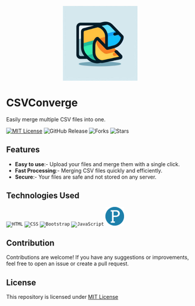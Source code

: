 <p align="center">
  <img src="logo.jpg" height="200" width="200">
</p>

# CSVConverge
Easily merge multiple CSV files into one.

[![MIT License](https://img.shields.io/badge/License-MIT-green.svg)](https://github.com/Harshit2012/CSVConverge?tab=MIT-1-ov-file#readme)
![GitHub Release](https://img.shields.io/github/v/release/harshit2012/CSVConverge)
![Forks](https://img.shields.io/github/forks/harshit2012/CSVConverge)
![Stars](https://img.shields.io/github/stars/harshit2012/CSVConverge)

## Features
- **Easy to use**:- Upload your files and merge them with a single click.
- **Fast Processing**:- Merging CSV files quickly and efficiently.
- **Secure**:- Your files are safe and not stored on any server.

## Technologies Used
<code><img width="50" src="https://user-images.githubusercontent.com/25181517/192158954-f88b5814-d510-4564-b285-dff7d6400dad.png" alt="HTML" title="HTML"/></code>
<code><img width="50" src="https://user-images.githubusercontent.com/25181517/183898674-75a4a1b1-f960-4ea9-abcb-637170a00a75.png" alt="CSS" title="CSS"/></code>
<code><img width="50" src="https://user-images.githubusercontent.com/25181517/183898054-b3d693d4-dafb-4808-a509-bab54cf5de34.png" alt="Bootstrap" title="Bootstrap"/></code>
<code><img width="50" src="https://user-images.githubusercontent.com/25181517/117447155-6a868a00-af3d-11eb-9cfe-245df15c9f3f.png" alt="JavaScript" title="JavaScript"/></code>
<code><img width="50" src="papaprase.png" alt="PapaPrase" title="PapaPrase"/></code>

## Contribution
Contributions are welcome! If you have any suggestions or improvements, feel free to open an issue or create a pull request.

## License
This repository is licensed under [MIT License](https://github.com/Harshit2012/CSVConverge#MIT-1-ov-file)
